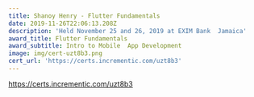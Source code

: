 ```yaml
---
title: Shanoy Henry - Flutter Fundamentals
date: 2019-11-26T22:06:13.208Z
description: 'Held November 25 and 26, 2019 at EXIM Bank  Jamaica'
award_title: Flutter Fundamentals
award_subtitle: Intro to Mobile  App Development
image: img/cert-uzt8b3.png
cert_url: 'https://certs.incrementic.com/uzt8b3'
---
```

<https://certs.incrementic.com/uzt8b3>

